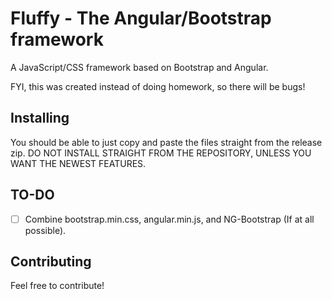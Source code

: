 # Fluffy - The Angular/Bootstrap framework
A JavaScript/CSS framework based on Bootstrap and Angular.

FYI, this was created instead of doing homework, so there will be bugs!
## Installing
You should be able to just copy and paste the files straight from the release zip. DO NOT INSTALL STRAIGHT FROM THE REPOSITORY, UNLESS YOU WANT THE NEWEST FEATURES.
## TO-DO
- [ ] Combine bootstrap.min.css, angular.min.js, and NG-Bootstrap (If at all possible).
## Contributing
Feel free to contribute!
